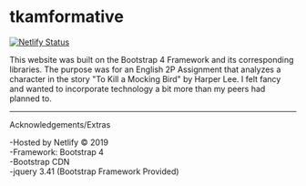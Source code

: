 # tkamformative

[![Netlify Status](https://api.netlify.com/api/v1/badges/6681ca1d-c92f-4c19-9d75-5d93796f44a1/deploy-status)](https://app.netlify.com/sites/tkambrianvu/deploys)

This website was built on the Bootstrap 4 Framework and its corresponding libraries. The purpose was for an English 2P Assignment that analyzes a character in the story "To Kill a Mocking Bird" by Harper Lee. I felt fancy and wanted to incorporate technology a bit more than my peers had planned to.

------------------------------------------------------------------------------------------------------------------------------------------

Acknowledgements/Extras

-Hosted by Netlify © 2019                                                                                                                 
-Framework: Bootstrap 4                                                                                                                   
-Bootstrap CDN                                                                                                                     
-jquery 3.41 (Bootstrap Framework Provided)
